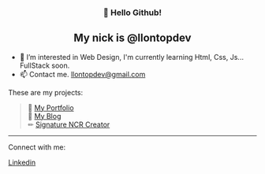 <h3 align="center"> 👋 Hello Github! </h3>
<h2 align="center"> My nick is @llontopdev </h2>

- 🌱 I’m interested in Web Design, I'm currently learning Html, Css, Js... FullStack soon.
- 📫 Contact me. llontopdev@gmail.com

These are my projects:

>💼 [My Portfolio](https://llontopdev.github.io/My-Portfolio/)<br>
>📘 [My Blog](https://llontopdev.github.io/My-blog/)<br>
>✏ [Signature NCR Creator](https://llontopdev.github.io/generar-fima/)<br>


<hr>
Connect with me: 

[Linkedin](https://www.linkedin.com/in/luel184/)

<!---
llontopdev/llontopdev is a ✨ special ✨ repository because its `README.md` (this file) appears on your GitHub profile.
You can click the Preview link to take a look at your changes.
--->
